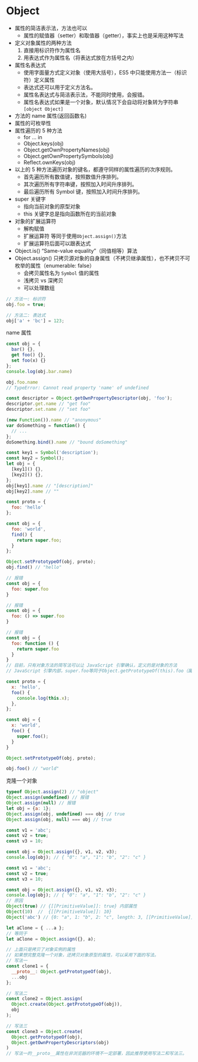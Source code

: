 # Object

- 属性的简洁表示法，方法也可以
  - 属性的赋值器（setter）和取值器（getter），事实上也是采用这种写法
- 定义对象属性的两种方法
  1. 直接用标识符作为属性名
  2. 用表达式作为属性名（将表达式放在方括号之内）
- 属性名表达式
  - 使用字面量方式定义对象（使用大括号），ES5 中只能使用方法一（标识符）定义属性
  - 表达式还可以用于定义方法名。
  - 属性名表达式与简洁表示法，不能同时使用，会报错。
  - 属性名表达式如果是一个对象，默认情况下会自动将对象转为字符串`[object Object]`
- 方法的 name 属性(返回函数名)
- 属性的可枚举性
- 属性遍历的 5 种方法
  - for ... in
  - Object.keys(obj)
  - Object.getOwnPropertyNames(obj)
  - Object.getOwnPropertySymbols(obj)
  - Reflect.ownKeys(obj)
- 以上的 5 种方法遍历对象的键名，都遵守同样的属性遍历的次序规则。
  - 首先遍历所有数值键，按照数值升序排列。
  - 其次遍历所有字符串键，按照加入时间升序排列。
  - 最后遍历所有 Symbol 键，按照加入时间升序排列。
- super 关键字
  - 指向当前对象的原型对象
  - this 关键字总是指向函数所在的当前对象
- 对象的扩展运算符
  - 解构赋值
  - 扩展运算符 等同于使用`Object.assign()`方法
  - 扩展运算符后面可以跟表达式
- Object.is() “Same-value equality”（同值相等）算法
- Object.assign() 只拷贝源对象的自身属性（不拷贝继承属性），也不拷贝不可枚举的属性（enumerable: false）
  - 会拷贝属性名为 `Symbol` 值的属性
  - 浅拷贝 vs 深拷贝
  - 可以处理数组

```js
// 方法一: 标识符
obj.foo = true;

// 方法二: 表达式
obj['a' + 'bc'] = 123;
```

name 属性

```js
const obj = {
  bar() {},
  get foo() {},
  set foo(x) {}
};
console.log(obj.bar.name)

obj.foo.name
// TypeError: Cannot read property 'name' of undefined

const descriptor = Object.getOwnPropertyDescriptor(obj, 'foo');
descriptor.get.name // "get foo"
descriptor.set.name // "set foo"

(new Function()).name // "anonymous"
var doSomething = function() {
  // ...
};
doSomething.bind().name // "bound doSomething"

const key1 = Symbol('description');
const key2 = Symbol();
let obj = {
  [key1]() {},
  [key2]() {},
};
obj[key1].name // "[description]"
obj[key2].name // ""
```

```js
const proto = {
  foo: 'hello'
};

const obj = {
  foo: 'world',
  find() {
    return super.foo;
  }
};

Object.setPrototypeOf(obj, proto);
obj.find() // "hello"

// 报错
const obj = {
  foo: super.foo
}

// 报错
const obj = {
  foo: () => super.foo
}

// 报错
const obj = {
  foo: function () {
    return super.foo
  }
}
// 目前，只有对象方法的简写法可以让 JavaScript 引擎确认，定义的是对象的方法
// JavaScript 引擎内部，super.foo等同于Object.getPrototypeOf(this).foo（属性）或Object.getPrototypeOf(this).foo.call(this)（方法）

const proto = {
  x: 'hello',
  foo() {
    console.log(this.x);
  },
};

const obj = {
  x: 'world',
  foo() {
    super.foo();
  }
}

Object.setPrototypeOf(obj, proto);

obj.foo() // "world"
```

克隆一个对象

```js
typeof Object.assign(2) // "object"
Object.assign(undefined) // 报错
Object.assign(null) // 报错
let obj = {a: 1};
Object.assign(obj, undefined) === obj // true
Object.assign(obj, null) === obj // true

const v1 = 'abc';
const v2 = true;
const v3 = 10;

const obj = Object.assign({}, v1, v2, v3);
console.log(obj); // { "0": "a", "1": "b", "2": "c" }

const v1 = 'abc';
const v2 = true;
const v3 = 10;

const obj = Object.assign({}, v1, v2, v3);
console.log(obj); // { "0": "a", "1": "b", "2": "c" }
// 原因
Object(true) // {[[PrimitiveValue]]: true} 内部属性
Object(10)  //  {[[PrimitiveValue]]: 10}
Object('abc') // {0: "a", 1: "b", 2: "c", length: 3, [[PrimitiveValue]]: "abc"}

let aClone = { ...a };
// 等同于
let aClone = Object.assign({}, a);

// 上面只是拷贝了对象实例的属性
// 如果想完整克隆一个对象，还拷贝对象原型的属性，可以采用下面的写法。
// 写法一
const clone1 = {
  __proto__: Object.getPrototypeOf(obj),
  ...obj
};

// 写法二
const clone2 = Object.assign(
  Object.create(Object.getPrototypeOf(obj)),
  obj
);

// 写法三
const clone3 = Object.create(
  Object.getPrototypeOf(obj),
  Object.getOwnPropertyDescriptors(obj)
)
// 写法一的__proto__属性在非浏览器的环境不一定部署，因此推荐使用写法二和写法三。
```
